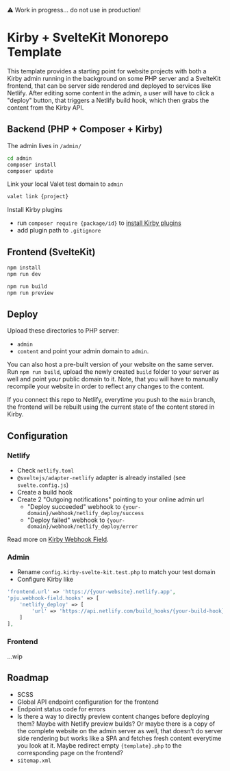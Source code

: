 ⚠️ Work in progress... do not use in production!

# Kirby + SvelteKit Monorepo Template

This template provides a starting point for website projects with both a Kirby admin running in the background on some PHP server and a SvelteKit frontend, that can be server side rendered and deployed to services like Netlify.
After editing some content in the admin, a user will have to click a "deploy" button, that triggers a Netlify build hook, which then grabs the content from the Kirby API.

## Backend (PHP + Composer + Kirby)

The admin lives in `/admin/`
```bash
cd admin
composer install
composer update
```

Link your local Valet test domain to `admin`
```bash
valet link {project}
```

Install Kirby plugins
- run `composer require {package/id}` to [install Kirby plugins](https://getkirby.com/docs/cookbook/setup/composer#using-composer-for-kirby-plugins)
- add plugin path to `.gitignore`

## Frontend (SvelteKit)

```bash
npm install
npm run dev

npm run build
npm run preview
```

## Deploy

Upload these directories to PHP server:
- `admin`
- `content`
and point your admin domain to `admin`.

You can also host a pre-built version of your website on the same server. Run `npm run build`, upload the newly created `build` folder to your server as well and point your public domain to it. Note, that you will have to manually recompile your website in order to reflect any changes to the content.

If you connect this repo to Netlify, everytime you push to the `main` branch, the frontend will be rebuilt using the current state of the content stored in Kirby.

## Configuration

### Netlify
- Check `netlify.toml`
- `@sveltejs/adapter-netlify` adapter is already installed (see `svelte.config.js`)
- Create a build hook
- Create 2 "Outgoing notifications" pointing to your online admin url
  - "Deploy succeeded" webhook to `{your-domain}/webhook/netlify_deploy/success`
  - "Deploy failed" webhook to `{your-domain}/webhook/netlify_deploy/error`

Read more on [Kirby Webhook Field](https://github.com/pju-/kirby-webhook-field/blob/master/docs/quickstart.md).

### Admin
- Rename `config.kirby-svelte-kit.test.php` to match your test domain
- Configure Kirby like
```php
'frontend.url' => 'https://{your-website}.netlify.app',
'pju.webhook-field.hooks' => [
    'netlify_deploy' => [
        'url' => 'https://api.netlify.com/build_hooks/{your-build-hook}'
    ]
],
```

### Frontend

...wip

## Roadmap

- SCSS
- Global API endpoint configuration for the frontend
- Endpoint status code for errors
- Is there a way to directly preview content changes before deploying them? Maybe with Netlify preview builds? Or maybe there is a copy of the complete website on the admin server as well, that doesn’t do server side rendering but works like a SPA and fetches fresh content everytime you look at it. Maybe redirect empty `{template}.php` to the corresponding page on the frontend?
- `sitemap.xml`
